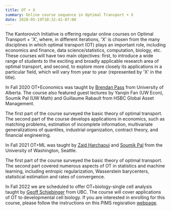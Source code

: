 ```yaml
---
title: OT + X
summary: Online course sequence in Optimal Transport + X
date: 2020-05-19T10:32:42-07:00
---
```


The Kantorovich Initiative is offering regular online courses on Optimal Transport + 'X', where, in different iterations,
'X' is chosen from the many disciplines in which optimal transport (OT) plays an important role, including economics and finance, data science/statistics, computation, biology, etc. These courses will have two main objectives: first, to introduce a wide range of students to the exciting and broadly applicable research area of optimal transport, and second, to explore more closely its applications in a particular field, which will vary from year to year (represented by 'X' in the title). 
 
In Fall 2020 OT+Economics was taught by [Brendan Pass](https://sites.ualberta.ca/~pass/) from University of Alberta. The course also featured guest  lectures by Yanqin Fan (UW Econ), Soumik Pal (UW Math) and Guillaume Rabault from HSBC Global Asset Management. 

The first part of the course surveyed the basic theory of optimal transport. 
The second part of the course develops applications in economics, such as matching problems, estimation of incomplete information, multivariate generalizations of quantiles, industrial organization, contract theory, and financial engineering. 


In Fall 2021 OT+ML was taught by [Zaid Harchaoui](http://faculty.washington.edu/zaid/) and [Soumik Pal](https://sites.math.washington.edu//~soumik/) from the University of Washington, Seattle. 

The first part of the course surveyed the basic theory of optimal transport. 
The second part covered numerous aspects of OT in statistics and machine learning, including entropic regularization, Wasserstein barycenters, statistical estimation and rates of convergence. 

In Fall 2022 we are scheduled to offer OT+biology-single cell analysis taught by [Geoff Schiebinger](https://personal.math.ubc.ca/~geoff/) from UBC. The course will cover applications of OT to developmental cell biology. If you are interested in enrolling for this course, please follow the instructions on this PIMS regisration [webpage](https://courses.pims.math.ca/).  
